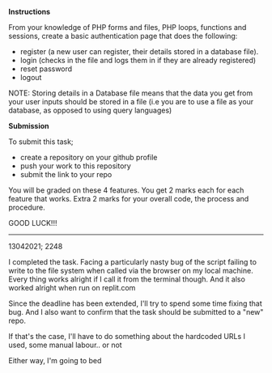 **Instructions**

From your knowledge of PHP forms and files, PHP loops, functions and sessions, create a basic authentication page that does the following:

- register (a new user can register, their details stored in a database file).
- login (checks in the file and logs them in if they are already registered)
- reset password
- logout

NOTE: Storing details in a Database file means that the data you get from your user inputs should be stored in a file (i.e you are to use a file as your database, as opposed to using query languages)

**Submission**

To submit this task;

- create a repository on your github profile
- push your work to this repository
- submit the link to your repo

You will be graded on these 4 features. You get 2 marks each for each feature that works. Extra 2 marks for your overall code, the process and procedure.

GOOD LUCK!!!


 <hr>

 13042021; 2248

 I completed the task. Facing a particularly nasty bug of the script failing to write to the file system when called via the browser on my local machine. Every thing works alright if I call it from the terminal though. And it also worked alright when run on replit.com

 Since the deadline has been extended, I'll try to spend some time fixing that bug. And I also want to confirm that the task should be submitted to a "new" repo.

 If that's the case, I'll have to do something about the hardcoded URLs I used, some manual labour.. or not

 Either way, I'm going to bed
 